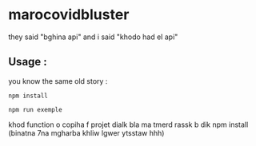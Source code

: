 # marocovidbluster
they said "bghina api" and i said "khodo had el api"


## Usage :

you know the same old story :

```
npm install 

npm run exemple
```

khod function o copiha f projet dialk bla ma tmerd rassk b dik npm install (binatna 7na mgharba khliw lgwer ytsstaw hhh)
